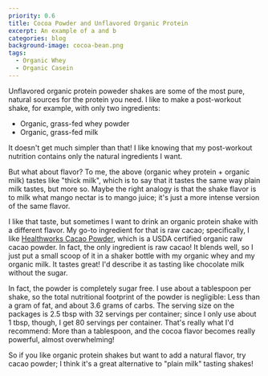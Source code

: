 ```yaml
---
priority: 0.6
title: Cocoa Powder and Unflavored Organic Protein
excerpt: An example of a and b
categories: blog
background-image: cocoa-bean.png
tags:
  - Organic Whey
  - Organic Casein
---
```


Unflavored organic protein poweder shakes are some of the most pure, natural sources for the protein you need. I like to make a post-workout shake, for example, with only two ingredients:

* Organic, grass-fed whey powder
* Organic, grass-fed milk

It doesn't get much simpler than that! I like knowing that my post-workout nutrition contains only the natural ingredients I want.

But what about flavor? To me, the above (organic whey protein + organic milk) tastes like "thick milk", which is to say that it tastes the same way plain milk tastes, but more so. Maybe the right analogy is that the shake flavor is to milk what mango nectar is to mango juice; it's just a more intense version of the same flavor.

I like that taste, but sometimes I want to drink an organic protein shake with a different flavor. My go-to ingredient for that is raw cacao; specifically, I like [Healthworks Cacao Powder](http://www.amazon.com/Healthworks-Certified-Organic-Cacao-Powder/dp/B00EKLPLU4), which is a USDA certified organic raw cacao powder. In fact, the only ingredient is raw cacao! It blends well, so I just put a small scoop of it in a shaker bottle with my organic whey and my organic milk. It tastes great! I'd describe it as tasting like chocolate milk without the sugar.

In fact, the powder is completely sugar free. I use about a tablespoon per shake, so the total nutritional footprint of the powder is negligible: Less than a gram of fat, and about 3.6 grams of carbs. The serving size on the packages is 2.5 tbsp with 32 servings per container; since I only use about 1 tbsp, though, I get 80 servings per container. That's really what I'd recommend: More than a tablespoon, and the cocoa flavor becomes really powerful, almost overwhelming!

So if you like organic protein shakes but want to add a natural flavor, try cacao powder; I think it's a great alternative to "plain milk" tasting shakes!
